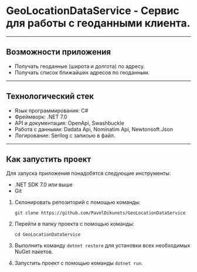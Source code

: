 # GeoLocationDataService - Сервис для работы с геоданными клиента.
***
## Возможности приложения
* Получать геоданные (широта и долгота) по адресу.
* Получать список ближайших адресов по геоданным.

***

## Технологический стек
* Язык программирования: C#
* Фреймворк: .NET 7.0
* API и документация: OpenApi, Swashbuckle
* Работа с данными: Dadata Api, Nominatim Api, Newtonsoft.Json
* Логирование: Serilog с записью в файл.

***

## Как запустить проект
Для запуска приложения понадобятся следующие инструменты:

* .NET SDK 7.0 или выше
* Git

1. Склонировать репозиторий с помощью команды:

    `git clone https://github.com/PavelDikunets/GeoLocationDataService`


2. Перейти в папку проекта с помощью команды:

    `cd GeoLocationDataService`


3. Выполнить команду `dotnet restore` для установки всех необходимых NuGet пакетов.
4. Запустить проект с помощью команды `dotnet run`.

